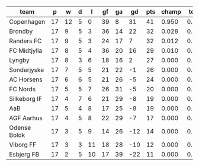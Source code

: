|     team     | p  | w  | d | l  | gf | ga | gd  | pts | champ | top2  | top3  | top4  |  5-7  | bot4  | bot3  | bot2  |
|--------------|----|----|---|----|----|----|-----|-----|-------|-------|-------|-------|-------|-------|-------|-------|
| Copenhagen   | 17 | 12 | 5 |  0 | 39 |  8 |  31 |  41 | 0.950 | 0.994 | 0.999 | 1.000 | 0.000 | 0.000 | 0.000 | 0.000|
| Brondby      | 17 |  9 | 5 |  3 | 36 | 14 |  22 |  32 | 0.028 | 0.431 | 0.710 | 0.881 | 0.116 | 0.000 | 0.000 | 0.000|
| Randers FC   | 17 |  9 | 5 |  3 | 24 | 17 |   7 |  32 | 0.012 | 0.246 | 0.521 | 0.790 | 0.205 | 0.000 | 0.000 | 0.000|
| FC Midtjylla | 17 |  8 | 5 |  4 | 36 | 20 |  16 |  29 | 0.010 | 0.289 | 0.597 | 0.830 | 0.163 | 0.000 | 0.000 | 0.000|
| Lyngby       | 17 |  8 | 3 |  6 | 18 | 16 |   2 |  27 | 0.000 | 0.015 | 0.066 | 0.171 | 0.641 | 0.008 | 0.001 | 0.000|
| Sonderjyske  | 17 |  7 | 5 |  5 | 21 | 22 |  -1 |  26 | 0.000 | 0.019 | 0.076 | 0.209 | 0.624 | 0.010 | 0.002 | 0.000|
| AC Horsens   | 17 |  6 | 6 |  5 | 21 | 26 |  -5 |  24 | 0.000 | 0.004 | 0.026 | 0.083 | 0.572 | 0.034 | 0.009 | 0.001|
| FC Nords     | 17 |  5 | 5 |  7 | 26 | 31 |  -5 |  20 | 0.000 | 0.001 | 0.004 | 0.022 | 0.307 | 0.130 | 0.049 | 0.014|
| Silkeborg IF | 17 |  4 | 7 |  6 | 21 | 29 |  -8 |  19 | 0.000 | 0.000 | 0.002 | 0.007 | 0.149 | 0.308 | 0.133 | 0.042|
| AaB          | 17 |  5 | 4 |  8 | 17 | 25 |  -8 |  19 | 0.000 | 0.000 | 0.001 | 0.004 | 0.121 | 0.367 | 0.176 | 0.062|
| AGF Aarhus   | 17 |  4 | 5 |  8 | 22 | 29 |  -7 |  17 | 0.000 | 0.000 | 0.000 | 0.002 | 0.090 | 0.423 | 0.222 | 0.090|
| Odense Boldk | 17 |  3 | 5 |  9 | 14 | 26 | -12 |  14 | 0.000 | 0.000 | 0.000 | 0.000 | 0.009 | 0.853 | 0.712 | 0.460|
| Viborg FF    | 17 |  3 | 3 | 11 | 18 | 28 | -10 |  12 | 0.000 | 0.000 | 0.000 | 0.000 | 0.003 | 0.909 | 0.803 | 0.596|
| Esbjerg FB   | 17 |  2 | 5 | 10 | 17 | 39 | -22 |  11 | 0.000 | 0.000 | 0.000 | 0.000 | 0.002 | 0.957 | 0.892 | 0.733|
